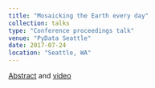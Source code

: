 ```yaml
---
title: "Mosaicking the Earth every day"
collection: talks
type: "Conference proceedings talk"
venue: "PyData Seattle"
date: 2017-07-24
location: "Seattle, WA"
---
```


[Abstract](https://pydata.org/seattle2017/schedule/presentation/97/) and [video](https://www.youtube.com/watch?v=_zA8NNCYxTU)
